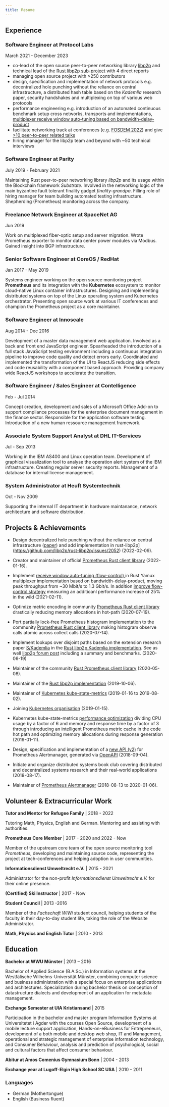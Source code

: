 ```yaml
---
title: Resume
---
```



## Experience

### Software Engineer at Protocol Labs

March 2021 - December 2023

- co-lead of the open source peer-to-peer networking library
  [libp2p](https://libp2p.io/) and technical lead of the [Rust libp2p
  sub-project](https://github.com/libp2p/rust-libp2p/) with 4 direct reports
- managing open source project with >250 contributors
- design, specification and implementation of network protocols e.g.
  decentralized hole punching without the reliance on central infrastructure, a
  distributed hash table based on the _Kademlia_ research paper, security
  handshakes and multiplexing on top of various web protocols
- performance engineering e.g. introduction of an automated continuous benchmark setup cross
  networks, transports and implementations, [multiplexer receive window
  auto-tuning based on bandwidth-delay-product](https://github.com/libp2p/rust-yamux/pull/176)
- facilitate networking track at conferences (e.g. [FOSDEM
  2022](https://archive.fosdem.org/2022/schedule/track/network/)) and give [>10
  peer-to-peer related talks](https://max-inden.de/tags/talk/)
- hiring manager for the libp2p team and beyond with ~50 technical interviews

### Software Engineer at Parity

July 2019 - February 2021

Maintaining Rust peer-to-peer networking library *libp2p* and its usage within
the Blockchain framework *Substrate*. Involved in the networking logic of the main
byzantine fault tolerant finality gadget *finality-grandpa*. Filling role of
hiring manager for team building automated testing infrastructure. Shepherding
(Prometheus) monitoring across the company.


### Freelance Network Engineer at SpaceNet AG

Jun 2019

Work on multiplexed fiber-optic setup and server migration. Wrote Prometheus
exporter to monitor data center power modules via Modbus. Gained insight into
BGP infrastructure.


### Senior Software Engineer at CoreOS / RedHat

Jan 2017 - May 2019

Systems engineer working on the open source monitoring project **Prometheus**
and its integration with the **Kubernetes** ecosystem to monitor cloud-native
Linux container infrastructures. Designing and implementing distributed systems
on top of the Linux operating system and Kubernetes orchestrator. Presenting
open source work at various IT conferences and champion the Prometheus project
as a core maintainer.


### Software Engineer at Innoscale

Aug 2014 - Dec 2016

Development of a master data management web application. Involved as a back and
front end JavaScript engineer. Spearheaded the introduction of a full stack
JavaScript testing environment including a continuous integration pipeline to
improve code quality and detect errors early. Coordinated and implemented the
transformation of the UI to ReactJS reducing side effects and code reusability
with a component based approach.  Providing company wide ReactJS workshops to
accelerate the transition.


### Software Engineer / Sales Engineer at Contelligence

Feb - Jul 2014

Concept creation, development and sales of a Microsoft Office Add-on to support
compliance processes for the enterprise document management in the finance
sector. Responsible for the application software testing. Introduction of a new
human ressource management framework.


### Associate System Support Analyst at DHL IT-Services

Jul - Sep 2013

Working in the IBM AS400 and Linux operation team.
Development of graphical visualization tool to analyse the operation alert
system of the IBM infrastructure. Creating regular server security reports.
Management of a database for internal license management.


### System Administrator at Heuft Systemtechnik

Oct - Nov 2009

Supporting the internal IT department in hardware
maintanance, network architecture and software distribution.


## Projects & Achievements

- Design decentralized hole punching without the reliance on central
  infrastructure
  ([paper](https://research.protocol.ai/publications/decentralized-hole-punching/seemann2022.pdf))
  and add implementation in
  rust-libp2p](https://github.com/libp2p/rust-libp2p/issues/2052) (2022-02-09).

- Creator and maintainer of official [Prometheus Rust client
  library](https://github.com/prometheus/client_rust) (2022-01-16).

- Implement [receive window auto-tuning (flow-control)
  ](https://github.com/libp2p/rust-yamux/pull/176) in Rust Yamux multiplexer
  implementation based on bandwidth-delay-product, moving peak throughput from
  ~30 Mbit/s to 1.3 Gbit/s. In addition [improve flow-control
  strategy](https://discuss.libp2p.io/t/optimizing-yamux-flow-control-sending-window-update-frames-early/843/1)
  measuring an additioanl performance increase of 25% in the wild (2021-02-11).

- Optimize metric encoding in community [Prometheus Rust client
  library](https://github.com/tikv/rust-prometheus/pull/327) drastically
  reducing memory allocations in hot-path (2020-07-19).

- Port partially lock-free Prometheus histogram implementation to the community
  [Prometheus Rust client
  library](https://github.com/tikv/rust-prometheus/pull/314) making histogram
  observe calls atomic across collect calls (2020-07-14).

- Implement lookups over disjoint paths based on the extension research paper
  [S/Kademlia](http://citeseerx.ist.psu.edu/viewdoc/download?doi=10.1.1.68.4986&rep=rep1&type=pdf)
  in the [Rust libp2p Kademlia
  implementation](https://github.com/libp2p/rust-libp2p/pull/1473). See as well
  [libp2p forum
  post](https://discuss.libp2p.io/t/s-kademlia-lookups-over-disjoint-paths-in-rust-libp2p/571)
  including a summary and benchmarks. (2020-06-19)

- Maintainer of the community [Rust Prometheus client
  library](https://github.com/tikv/rust-prometheus/) (2020-05-08).

- Maintainer of the [Rust libp2p
  implementation](https://github.com/libp2p/rust-libp2p/) (2019-10-06).

- Maintainer of [Kubernetes
  kube-state-metrics](https://github.com/kubernetes/kube-state-metrics)
  (2019-01-16 to 2019-08-02).

- Joining [Kubernetes
  organisation](https://github.com/kubernetes/org/issues/364) (2019-01-15).

- Kubernetes kube-state-metrics [performance
  optimization](https://github.com/kubernetes/kube-state-metrics/issues/498)
  dividing CPU usage by a factor of 6 and memory and response time by a factor
  of 3 through introducing an intelligent Prometheus metric cache in the code
  hot path and optimizing memory allocations during response generation
  (2019-01-11).

- Design, specification and implementation of a [new API
  (v2)](https://github.com/prometheus/alertmanager/pull/1352) for Prometheus
  Alertmanager, generated via
  [OpenAPI](https://github.com/OAI/OpenAPI-Specification/blob/master/versions/2.0.md)
  (2018-09-04).

- Initiate and organize distributed systems book club covering distributed and
  decentralized systems research and their real-world applications (2018-08-17).

- Maintainer of [Prometheus
  Alertmanager](https://github.com/prometheus/alertmanager) (2018-08-13 to
  2020-01-06).


## Volunteer & Extracurricular Work

**Tutor and Mentor for Refugee Family** | 2018 - 2022

Tutoring Math, Physics, English and German. Mentoring and assisting with
authorities.

**Prometheus Core Member** | 2017 - 2020 and 2022 - Now

Member of the upstream core team of the open source monitoring tool
_Prometheus_, developing and maintaining source code, representing the project
at tech-conferences and helping adoption in user communities.

**Informationsdienst Umweltrecht e.V.** | 2015 - 2021

Administrator for the non-profit _Informationsdienst Umweltrecht e.V._ for
their online presence.

**(Certified) Ski Instructor** | 2017 - Now

**Student Council** | 2013 -2016

Member of the _Fachschaft WiWi_ student council, helping students of the
faculty in their day-to-day student life, taking the role of the Website
Administrator.

**Math, Physics and English Tutor** | 2010 - 2013


## Education

**Bachelor at WWU Münster** | 2013 – 2016

Bachelor of Applied Science (B.A.Sc.) in Information systems at the
Westfälische Wilhelms-Universität Münster, combining computer science and
business administration with a special focus on enterprise applications and
architectures. Specialization during bachelor thesis on conception of
datastructure dialects and development of an application for metadata
management.


**Exchange Semester at UIA Kristiansand** | 2015

Participation in the bachelor and master program Information Systems at
Universitetet i Agder with the courses Open Source, development of a mobile
lecture support application, Hands-on-eBusiness for Entrepreneurs, development
of a both mobile and desktop web shop, IT and Management, operational and
strategic management of enterprise information technology, and Consumer
Behaviour, analysis and prediction of psychological, social and cultural
factors that affect consumer behaviour.


**Abitur at Amos Comenius Gymnasium Bonn** | 2004 - 2013


**Exchange year at Lugoff-Elgin High School SC USA** | 2010 - 2011


### Languages

- German (Mothertongue)
- English (Business fluent)




